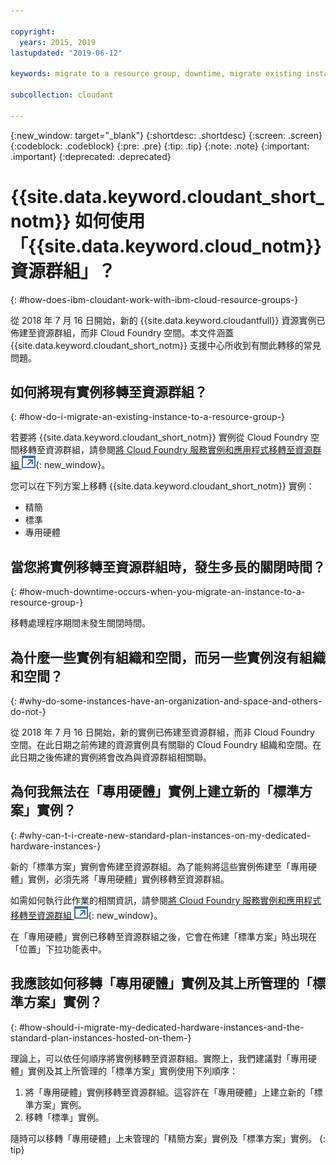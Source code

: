 ```yaml
---

copyright:
  years: 2015, 2019
lastupdated: "2019-06-12"

keywords: migrate to a resource group, downtime, migrate existing instance, organization and space, standard plan, dedicated hardware instance, how to migrate

subcollection: cloudant

---
```


{:new_window: target="_blank"}
{:shortdesc: .shortdesc}
{:screen: .screen}
{:codeblock: .codeblock}
{:pre: .pre}
{:tip: .tip}
{:note: .note}
{:important: .important}
{:deprecated: .deprecated}

<!-- Acrolinx: 2017-05-10 -->

# {{site.data.keyword.cloudant_short_notm}} 如何使用「{{site.data.keyword.cloud_notm}} 資源群組」？
{: #how-does-ibm-cloudant-work-with-ibm-cloud-resource-groups-}

從 2018 年 7 月 16 日開始，新的 {{site.data.keyword.cloudantfull}} 資源實例已佈建至資源群組，而非 Cloud Foundry 空間。本文件涵蓋 {{site.data.keyword.cloudant_short_notm}} 支援中心所收到有關此轉移的常見問題。

## 如何將現有實例移轉至資源群組？
{: #how-do-i-migrate-an-existing-instance-to-a-resource-group-}

若要將 {{site.data.keyword.cloudant_short_notm}} 實例從 Cloud Foundry 空間移轉至資源群組，請參閱[將 Cloud Foundry 服務實例和應用程式移轉至資源群組 ![外部鏈結圖示](../images/launch-glyph.svg "外部鏈結圖示")](https://cloud.ibm.com/docs/resources/instance_migration.html#migrate){: new_window}。

您可以在下列方案上移轉 {{site.data.keyword.cloudant_short_notm}} 實例：

- 精簡
- 標準
- 專用硬體

## 當您將實例移轉至資源群組時，發生多長的關閉時間？
{: #how-much-downtime-occurs-when-you-migrate-an-instance-to-a-resource-group-}

移轉處理程序期間未發生關閉時間。

## 為什麼一些實例有組織和空間，而另一些實例沒有組織和空間？
{: #why-do-some-instances-have-an-organization-and-space-and-others-do-not-}

從 2018 年 7 月 16 日開始，新的實例已佈建至資源群組，而非 Cloud Foundry 空間。在此日期之前佈建的資源實例具有關聯的 Cloud Foundry 組織和空間。在此日期之後佈建的實例將會改為與資源群組相關聯。

## 為何我無法在「專用硬體」實例上建立新的「標準方案」實例？
{: #why-can-t-i-create-new-standard-plan-instances-on-my-dedicated-hardware-instances-}

新的「標準方案」實例會佈建至資源群組。為了能夠將這些實例佈建至「專用硬體」實例，必須先將「專用硬體」實例移轉至資源群組。

如需如何執行此作業的相關資訊，請參閱[將 Cloud Foundry 服務實例和應用程式移轉至資源群組 ![外部鏈結圖示](../images/launch-glyph.svg "外部鏈結圖示")](https://cloud.ibm.com/docs/resources/instance_migration.html#migrate){: new_window}。

在「專用硬體」實例已移轉至資源群組之後，它會在佈建「標準方案」時出現在「位置」下拉功能表中。

## 我應該如何移轉「專用硬體」實例及其上所管理的「標準方案」實例？
{: #how-should-i-migrate-my-dedicated-hardware-instances-and-the-standard-plan-instances-hosted-on-them-}

理論上，可以依任何順序將實例移轉至資源群組。實際上，我們建議對「專用硬體」實例及其上所管理的「標準方案」實例使用下列順序：

1. 將「專用硬體」實例移轉至資源群組。這容許在「專用硬體」上建立新的「標準方案」實例。
2. 移轉「標準」實例。

隨時可以移轉「專用硬體」上未管理的「精簡方案」實例及「標準方案」實例。
{: tip}
